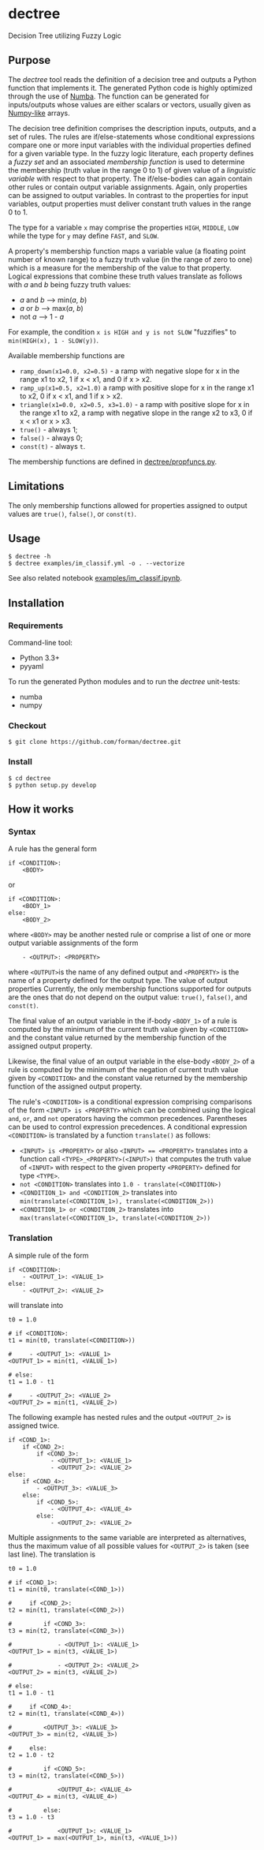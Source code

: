 # dectree
Decision Tree utilizing Fuzzy Logic

## Purpose

The *dectree* tool reads the definition of a decision tree and outputs a Python function that implements it.
The generated Python code is highly optimized through the use of [Numba](https://numba.pydata.org/). The 
function can be generated for inputs/outputs whose values are either scalars or vectors, usually given as 
[Numpy-like](https://docs.scipy.org/doc/numpy/reference/arrays.ndarray.html) arrays.

The decision tree definition comprises the description inputs, outputs, and a set of rules.
The rules are if/else-statements whose conditional expressions compare one or more input variables with 
the individual properties defined for a given variable type. In the fuzzy logic literature,
each property defines a *fuzzy set* and an associated *membership function* is used to determine the 
membership (truth value in the range 0 to 1) of given value of a *linguistic variable* with respect to that property. 
The if/else-bodies can again contain other rules or contain output variable assignments. 
Again, only properties can be assigned to output variables. In contrast to the properties for input variables,
output properties must deliver constant truth values in the range 0 to 1.

The type for a variable `x` may comprise the properties `HIGH`, `MIDDLE`, `LOW` while the type for `y`
may define `FAST`, and `SLOW`.
 
A property's membership function maps a variable value (a floating point number of known range) 
to a fuzzy truth value (in the range of zero to one) which is a measure for the membership of the value to that 
property. Logical expressions that combine these truth values translate as follows with 
*a* and *b* being fuzzy truth values:

* *a* and *b* --> min(*a*, *b*)
* *a* or *b* --> max(*a*, *b*)
* not *a* --> 1 - *a*

For example, the condition `x is HIGH and y is not SLOW` "fuzzifies" to `min(HIGH(x), 1 - SLOW(y))`.

Available membership functions are

* `ramp_down(x1=0.0, x2=0.5)` - a ramp with negative slope for x in the range x1 to x2, 1 if x < x1,
  and 0 if x > x2.
* `ramp_up(x1=0.5, x2=1.0)` a ramp with positive slope for x in the range x1 to x2, 0 if x < x1,
  and 1 if x > x2.
* `triangle(x1=0.0, x2=0.5, x3=1.0)` - a ramp with positive slope for x in the range x1 to x2,
  a ramp with negative slope in the range x2 to x3, 0 if x < x1 or x > x3.
* `true()` - always 1;
* `false()` - always 0;
* `const(t)` - always `t`.

The membership functions are defined in [dectree/propfuncs.py](https://github.com/forman/dectree/blob/master/dectree/propfuncs.py).

## Limitations

The only membership functions allowed for properties assigned to output values are `true()`, `false()`, or `const(t)`.

## Usage

    $ dectree -h
    $ dectree examples/im_classif.yml -o . --vectorize 
    
See also related notebook
[examples/im_classif.ipynb](https://github.com/forman/dectree/blob/master/examples/im_classif.ipynb).

## Installation

### Requirements

Command-line tool:

* Python 3.3+
* pyyaml

To run the generated Python modules and to run the *dectree* unit-tests:

* numba
* numpy


### Checkout
    
    $ git clone https://github.com/forman/dectree.git
    
### Install

    $ cd dectree
    $ python setup.py develop
    
    
## How it works
    
### Syntax


A rule has the general form

    if <CONDITION>:
        <BODY>
        
or        
        
    if <CONDITION>:
        <BODY_1>
    else:
        <BODY_2>

where `<BODY>` may be another nested rule or comprise a list of one or more output variable 
assignments of the form
        
        - <OUTPUT>: <PROPERTY>
            
where `<OUTPUT>`is the name of any defined output and `<PROPERTY>` is the name of a property
defined for the output type. The value of output properties Currently, the only membership functions supported for outputs 
are the ones that do not depend on the output value: `true()`, `false()`, and `const(t)`.

The final value of an output variable in the if-body `<BODY_1>` of a rule is computed by the minimum 
of the current truth value given by `<CONDITION>` and the constant value returned by the membership function
of the assigned output property.  

Likewise, the final value of an output variable in the else-body `<BODY_2>` of a rule is computed 
by the minimum of the negation of current truth value given by `<CONDITION>` and the 
constant value returned by the membership function of the assigned output property.  

The rule's `<CONDITION>` is a conditional expression comprising comparisons of the form 
`<INPUT> is <PROPERTY>` which can be combined using the logical `and`, `or`, 
and `not` operators having the common precedences. Parentheses can be used to control
expression precedences. A conditional expression `<CONDITION>` is translated by a function
`translate()` as follows:

* `<INPUT> is <PROPERTY>` or also `<INPUT> == <PROPERTY>` translates into a function call `<TYPE>_<PROPERTY>(<INPUT>)` that computes the 
   truth value of `<INPUT>` with respect to the given property `<PROPERTY>` defined for type `<TYPE>`.
* `not <CONDITION>` translates into `1.0 - translate(<CONDITION>)` 
* `<CONDITION_1> and <CONDITION_2>` translates into `min(translate(<CONDITION_1>), translate(<CONDITION_2>))` 
* `<CONDITION_1> or <CONDITION_2>` translates into `max(translate(<CONDITION_1>, translate(<CONDITION_2>))`
 
### Translation

A simple rule of the form

    if <CONDITION>:
        - <OUTPUT_1>: <VALUE_1>
    else:
        - <OUTPUT_2>: <VALUE_2>
        
will translate into 
        
    t0 = 1.0
    
    # if <CONDITION>:
    t1 = min(t0, translate(<CONDITION>))

    #     - <OUTPUT_1>: <VALUE_1>
    <OUTPUT_1> = min(t1, <VALUE_1>)
    
    # else:
    t1 = 1.0 - t1

    #     - <OUTPUT_2>: <VALUE_2>
    <OUTPUT_2> = min(t1, <VALUE_2>)
              
The following example has nested rules and the output `<OUTPUT_2>` is assigned twice. 

    if <COND_1>:
        if <COND_2>:
            if <COND_3>:
                - <OUTPUT_1>: <VALUE_1>
                - <OUTPUT_2>: <VALUE_2>
    else:
        if <COND_4>:
            - <OUTPUT_3>: <VALUE_3>
        else:
            if <COND_5>:
                - <OUTPUT_4>: <VALUE_4>
            else:
                - <OUTPUT_2>: <VALUE_2>
        
Multiple assignments to the same variable are interpreted as alternatives,
thus the maximum value of all possible values for `<OUTPUT_2>` is taken 
(see last line). The translation is 

    t0 = 1.0

    # if <COND_1>:
    t1 = min(t0, translate(<COND_1>))

    #     if <COND_2>:
    t2 = min(t1, translate(<COND_2>))

    #         if <COND_3>:
    t3 = min(t2, translate(<COND_3>))

    #             - <OUTPUT_1>: <VALUE_1>
    <OUTPUT_1> = min(t3, <VALUE_1>)
    
    #             - <OUTPUT_2>: <VALUE_2>
    <OUTPUT_2> = min(t3, <VALUE_2>)
    
    # else:
    t1 = 1.0 - t1
    
    #     if <COND_4>:
    t2 = min(t1, translate(<COND_4>))
    
    #         <OUTPUT_3>: <VALUE_3> 
    <OUTPUT_3> = min(t2, <VALUE_3>)

    #     else:
    t2 = 1.0 - t2

    #         if <COND_5>:
    t3 = min(t2, translate(<COND_5>))
    
    #             <OUTPUT_4>: <VALUE_4> 
    <OUTPUT_4> = min(t3, <VALUE_4>)

    #         else:
    t3 = 1.0 - t3

    #             <OUTPUT_1>: <VALUE_1> 
    <OUTPUT_1> = max(<OUTPUT_1>, min(t3, <VALUE_1>))


